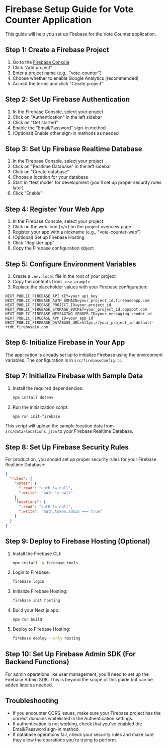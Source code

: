 # Firebase Setup Guide for Vote Counter Application

This guide will help you set up Firebase for the Vote Counter application.

## Step 1: Create a Firebase Project

1. Go to the [Firebase Console](https://console.firebase.google.com/)
2. Click "Add project"
3. Enter a project name (e.g., "vote-counter")
4. Choose whether to enable Google Analytics (recommended)
5. Accept the terms and click "Create project"

## Step 2: Set Up Firebase Authentication

1. In the Firebase Console, select your project
2. Click on "Authentication" in the left sidebar
3. Click on "Get started"
4. Enable the "Email/Password" sign-in method
5. (Optional) Enable other sign-in methods as needed

## Step 3: Set Up Firebase Realtime Database

1. In the Firebase Console, select your project
2. Click on "Realtime Database" in the left sidebar
3. Click on "Create database"
4. Choose a location for your database
5. Start in "test mode" for development (you'll set up proper security rules later)
6. Click "Enable"

## Step 4: Register Your Web App

1. In the Firebase Console, select your project
2. Click on the web icon (</>) on the project overview page
3. Register your app with a nickname (e.g., "vote-counter-web")
4. (Optional) Set up Firebase Hosting
5. Click "Register app"
6. Copy the Firebase configuration object

## Step 5: Configure Environment Variables

1. Create a `.env.local` file in the root of your project
2. Copy the contents from `.env.example`
3. Replace the placeholder values with your Firebase configuration:

```
NEXT_PUBLIC_FIREBASE_API_KEY=your_api_key
NEXT_PUBLIC_FIREBASE_AUTH_DOMAIN=your_project_id.firebaseapp.com
NEXT_PUBLIC_FIREBASE_PROJECT_ID=your_project_id
NEXT_PUBLIC_FIREBASE_STORAGE_BUCKET=your_project_id.appspot.com
NEXT_PUBLIC_FIREBASE_MESSAGING_SENDER_ID=your_messaging_sender_id
NEXT_PUBLIC_FIREBASE_APP_ID=your_app_id
NEXT_PUBLIC_FIREBASE_DATABASE_URL=https://your_project_id-default-rtdb.firebaseio.com
```

## Step 6: Initialize Firebase in Your App

The application is already set up to initialize Firebase using the environment variables. The configuration is in `src/firebaseConfig.ts`.

## Step 7: Initialize Firebase with Sample Data

1. Install the required dependencies:
   ```bash
   npm install dotenv
   ```

2. Run the initialization script:
   ```bash
   npm run init-firebase
   ```

This script will upload the sample location data from `src/data/locations.json` to your Firebase Realtime Database.

## Step 8: Set Up Firebase Security Rules

For production, you should set up proper security rules for your Firebase Realtime Database:

```json
{
  "rules": {
    "votes": {
      ".read": "auth != null",
      ".write": "auth != null"
    },
    "locations": {
      ".read": "auth != null",
      ".write": "auth.token.admin === true"
    }
  }
}
```

## Step 9: Deploy to Firebase Hosting (Optional)

1. Install the Firebase CLI:
   ```bash
   npm install -g firebase-tools
   ```

2. Login to Firebase:
   ```bash
   firebase login
   ```

3. Initialize Firebase Hosting:
   ```bash
   firebase init hosting
   ```

4. Build your Next.js app:
   ```bash
   npm run build
   ```

5. Deploy to Firebase Hosting:
   ```bash
   firebase deploy --only hosting
   ```

## Step 10: Set Up Firebase Admin SDK (For Backend Functions)

For admin operations like user management, you'll need to set up the Firebase Admin SDK. This is beyond the scope of this guide but can be added later as needed.

## Troubleshooting

- If you encounter CORS issues, make sure your Firebase project has the correct domains whitelisted in the Authentication settings.
- If authentication is not working, check that you've enabled the Email/Password sign-in method.
- If database operations fail, check your security rules and make sure they allow the operations you're trying to perform.